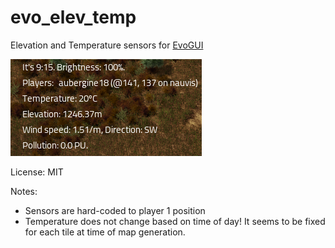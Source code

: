# evo_elev_temp

Elevation and Temperature sensors for [EvoGUI](https://github.com/narc0tiq/evoGUI)

![Screenshot](screenshot.png)

License: MIT

Notes:

* Sensors are hard-coded to player 1 position
* Temperature does not change based on time of day! It seems to be fixed for each tile at time of map generation.
